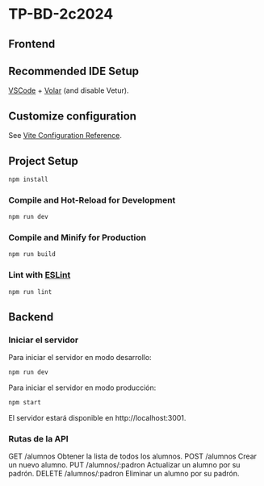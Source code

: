 # TP-BD-2c2024

## Frontend

## Recommended IDE Setup

[VSCode](https://code.visualstudio.com/) + [Volar](https://marketplace.visualstudio.com/items?itemName=Vue.volar) (and disable Vetur).

## Customize configuration

See [Vite Configuration Reference](https://vite.dev/config/).

## Project Setup

```sh
npm install
```

### Compile and Hot-Reload for Development

```sh
npm run dev
```

### Compile and Minify for Production

```sh
npm run build
```

### Lint with [ESLint](https://eslint.org/)

```sh
npm run lint
```


## Backend

### Iniciar el servidor

Para iniciar el servidor en modo desarrollo:

```sh
npm run dev
```

Para iniciar el servidor en modo producción:

```sh
npm start
```

El servidor estará disponible en http://localhost:3001.

### Rutas de la API

GET	/alumnos	Obtener la lista de todos los alumnos.
POST	/alumnos	Crear un nuevo alumno.
PUT	/alumnos/:padron	Actualizar un alumno por su padrón.
DELETE	/alumnos/:padron	Eliminar un alumno por su padrón.